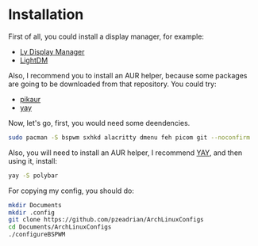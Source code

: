 # Installation
First of all, you could install a display manager, for example:
- [Ly Display Manager](https://github.com/fairyglade/ly)
- [LightDM](https://github.com/canonical/lightdm)

Also, I recommend you to install an AUR helper, because some packages are going to be downloaded from that repository.
You could try:
- [pikaur](https://github.com/actionless/pikaur)
- [yay](https://github.com/Jguer/yay)

Now, let's go, first, you would need some deendencies.
```bash
sudo pacman -S bspwm sxhkd alacritty dmenu feh picom git --noconfirm
```

Also, you will need to install an AUR helper, I recommend [YAY](https://github.com/Jguer/yay), and then using it, install:
```bash
yay -S polybar
```

For copying my config, you should do:
```bash
mkdir Documents
mkdir .config
git clone https://github.com/pzeadrian/ArchLinuxConfigs
cd Documents/ArchLinuxConfigs
./configureBSPWM
```
